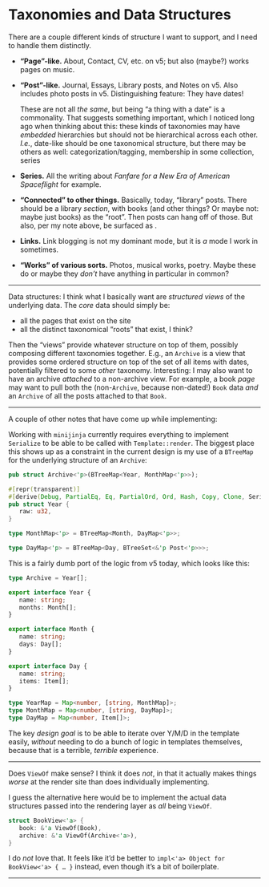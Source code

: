 # Taxonomies and Data Structures

There are a couple different kinds of structure I want to support, and I need to handle them distinctly.

- **“Page”-like.** About, Contact, CV, etc. on v5; but also (maybe?) works pages on music.

- **“Post”-like.** Journal, Essays, Library posts, and Notes on v5. Also includes photo posts in v5. Distinguishing feature: They have dates!

    These are not all *the same*, but being “a thing with a date” is a commonality. That suggests something important, which I noticed long ago when thinking about this: these kinds of taxonomies may have *embedded* hierarchies but should not be hierarchical across each other. _I.e._, date-like should be one taxonomical structure, but there may be others as well: categorization/tagging, membership in some collection, series

- **Series.** All the writing about <cite>Fanfare for a New Era of American Spaceflight</cite> for example.

- **“Connected” to other things.** Basically, today, “library” posts. There should be a library *section*, with books (and other things? Or maybe not: maybe just books) as the “root”. Then posts can hang off of those. But also, per my note above, be surfaced as .

- **Links.** Link blogging is not my dominant mode, but it is *a* mode I work in sometimes.

- **“Works” of various sorts.** Photos, musical works, poetry. Maybe these do or maybe they *don’t* have anything in particular in common?

---

Data structures: I think what I basically want are *structured views* of the underlying data. The *core* data should simply be:

- all the pages that exist on the site
- all the distinct taxonomical “roots” that exist, I think?

Then the “views” provide whatever structure on top of them, possibly composing different taxonomies together. E.g., an `Archive` is a view that provides some ordered structure on top of the set of all items with dates, potentially filtered to some *other* taxonomy. Interesting: I may also want to have an archive *attached* to a non-archive view. For example, a book *page* may want to pull both the (non-`Archive`, because non-dated!) `Book` data *and* an `Archive` of all the posts attached to that `Book`.

---

A couple of other notes that have come up while implementing:

Working with `minijinja` currently requires everything to implement `Serialize` to be able to be called with `Template::render`. The biggest place this shows up as a constraint in the current design is my use of a `BTreeMap` for the underlying structure of an `Archive`:

```rust
pub struct Archive<'p>(BTreeMap<Year, MonthMap<'p>>);

#[repr(transparent)]
#[derive(Debug, PartialEq, Eq, PartialOrd, Ord, Hash, Copy, Clone, Serialize)]
pub struct Year {
   raw: u32,
}

type MonthMap<'p> = BTreeMap<Month, DayMap<'p>>;

type DayMap<'p> = BTreeMap<Day, BTreeSet<&'p Post<'p>>>;
```

This is a fairly dumb port of the logic from v5 today, which looks like this:

```ts
type Archive = Year[];

export interface Year {
   name: string;
   months: Month[];
}

export interface Month {
   name: string;
   days: Day[];
}

export interface Day {
   name: string;
   items: Item[];
}

type YearMap = Map<number, [string, MonthMap]>;
type MonthMap = Map<number, [string, DayMap]>;
type DayMap = Map<number, Item[]>;
```

The key *design goal* is to be able to iterate over Y/M/D in the template easily, *without* needing to do a bunch of logic in templates themselves, because that is a terrible, *terrible* experience.

---

Does `ViewOf` make sense? I think it does *not*, in that it actually makes things *worse* at the render site than does individually implementing.

I guess the alternative here would be to implement the actual data structures passed into the rendering layer as *all* being `ViewOf`.

```rust
struct BookView<'a> {
   book: &'a ViewOf(Book),
   archive: &'a ViewOf(Archive<'a>),
}
```

I do *not* love that. It feels like it’d be better to `impl<'a> Object for BookView<'a> { … }` instead, even though it’s a bit of boilerplate.

---
